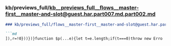 ### kb/previews_full/kb__previews_full__flows__master-first__master-and-slot@guest.har.part007.md.part002.md

```md
### kb/previews_full/flows__master-first__master-and-slot@guest.har.part007.md (part 002)

```md
]),r=!0}))})}function $p(...e){let t=e.length;if(t===0)throw new Erro
```

```

```
